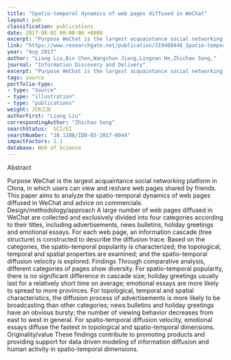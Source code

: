 ```yaml
---
title: "Spatio-temporal dynamics of web pages diffused in WeChat"
layout: pub
classification: publications
date: 2017-08-02 00:00:00 +0000
excerpt: "Purpose WeChat is the largest acquaintance social networking platform in China, in which users can view and reshare web pages shared by friends. This paper aims to analyze the spatio-temporal dynamics of web pages diffused in WeChat and advice on commercials. Design/methodology/approach A large number of web pages diffused in WeChat are collecte..."
link: "https://www.researchgate.net/publication/319408448_Spatio-temporal_dynamics_of_web_pages_diffused_in_WeChat"
year: "Aug 2017"
author: "Liang Liu,Bin Chen,Wangchun Jiang,Lingnan He,Zhichao Song,"
journal: "Information Discovery and Delivery"
excerpt: "Purpose WeChat is the largest acquaintance social networking platform in China, in which users can view and reshare web pages shared by friends. This paper aims to analyze the spatio-temporal dynamics of web pages diffused in WeChat and advice on commercials. Design/methodology/approach A large number of web pages diffused in WeChat are collecte..."
tags: source
portfolio-type: 
- type: "Source"
- type: "illustration"
- type: "publications"
weight: JCR三区
authorFirst: "Liang Liu"
correspondingAuthor: "Zhichao Song"
searchStatus:  SCI/EI
searchNumber: "10.1108/IDD-05-2017-0044"
impactFactors: 2.1
database: Web of Science
---
```

Abstract

Purpose WeChat is the largest acquaintance social networking platform in China, in which users can view and reshare web pages shared by friends. This paper aims to analyze the spatio-temporal dynamics of web pages diffused in WeChat and advice on commercials. Design/methodology/approach A large number of web pages diffused in WeChat are collected and exclusively divided into four categories according to their titles, including advertisements, news bulletins, holiday greetings and emotional essays. For each web page, an information cascade (tree structure) is constructed to describe the diffusion trace. Based on the categories, the spatio-temporal popularity is characterized; the topological, temporal and spatial properties are examined; and the spatio-temporal diffusion velocity is explored. Findings Through comparative analysis, different categories of pages show diversity. For spatio-temporal popularity, there is no significant difference in cascade size; holiday greetings usually last for a relatively short time on average; emotional essays are more likely to spread to more provinces. For topological, temporal and spatial characteristics, the diffusion process of advertisements is more likely to be broadcasting than other categories; news bulletins and holiday greetings have an obvious bursty; the number of viewing behavior decreases from east to west in general. For spatio-temporal diffusion velocity, emotional essays diffuse the fastest in topological and spatio-temporal dimensions. Originality/value These findings contribute to promoting products and providing support for data driven modeling of information diffusion and human activity in spatio-temporal dimensions.